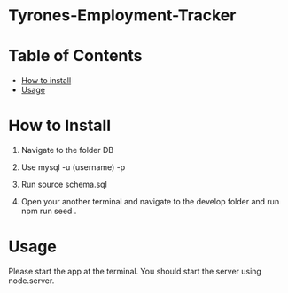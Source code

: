 # Tyrones-Employment-Tracker
Table of Contents
=================
* [How to install](#How-to-install)
* [Usage](#usage)
  
 # How to Install
 
 1. Navigate to the folder DB
 
 2. Use mysql -u (username) -p
 
 3. Run source schema.sql
 
 4. Open your another terminal and navigate to the develop folder and run   npm run seed   .
 
 
 
 # Usage 
 
  Please start the app at the terminal. You should start the server using node.server. 
  